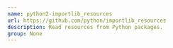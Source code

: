 ```yaml
---
name: python2-importlib_resources
url: https://github.com/python/importlib_resources
description: Read resources from Python packages.
group: None
---
```

